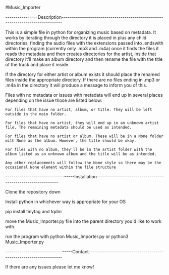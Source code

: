 #Music_Importer

----------------Description------------------------------------------------------------------------------

This is a simple file in python for organizing music based on metadata. 
It works by iterating through the directory it is placed in plus any child directories, finding the audio files with the extensions passed into .endswith within the program (currently only .mp3 and .m4a)
once it finds the files it reads the metadata and then creates directories for the artist, inside that directory it'll make an album directory and then rename the file with the title of the track and place it inside. 

If the directory for either artist or album exists it should place the renamed files inside the appropriate directory. If there are no files ending in .mp3 or .m4a in the directory it will produce a message to inform you of this. 

Files with no metadata or issues with metadata will end up in several places depending on the issue those are listed below:

    For files that have no artist, album, or title. They will be left outside in the main folder. 
    
    For files that have no artist, they will end up in an unknown artist file. The remaining metadata should be used as intended.
    
    For files that have no artist or album. These will be in a None folder with None as the album. However, the title should be okay. 
    
    For files with no album, they'll be in the artist folder with the album listed as an unknown album and the title will be as intended. 
    
    Any other replacements will follow the None style so there may be the occasional None element within the file structure

----------------------------------Installation-----------------------------------------------------------

Clone the repository down

Install python in whichever way is appropriate for your OS

pip install tinytag and tqdm 

move the Music_Importer.py file into the parent directory you'd like to work with.

run the program with python Music_Importer.py or python3 Music_Importer.py

---------------------------------Contact-----------------------------------------------------------------

If there are any issues please let me know!

